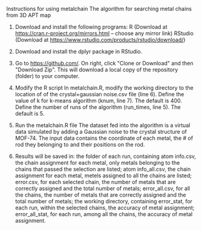 Instructions for using metalchain
The algorithm for searching metal chains from 3D APT map

1. Download and install the following programs:
  R (Download at https://cran.r-project.org/mirrors.html – choose any mirror link)
  RStudio (Download at https://www.rstudio.com/products/rstudio/download/)
  
2. Download and install the dplyr package in RStudio.

3. Go to https://github.com/. On right, click "Clone or Download" and then "Download Zip". This will download a local copy of the repository (folder) to your computer.

4. Modify the R script
  In metalchain.R, modify the working directory to the location of of the crystal+gaussian noise.csv file (line 6).
  Define the value of k for k-means algorithm (knum, line 7). The default is 400.
  Define the number of runs of the algorithm (run_times, line 5). The default is 5.
  
5. Run the metalchain.R file
  The dataset fed into the algorithm is a virtual data simulated by adding a Gaussian noise to the crystal structure of MOF-74.
  The input data contains the coordinate of each metal, the # of rod they belonging to and their positions on the rod.
  
6. Results will be saved in:
  the folder of each run, containing
    atom info.csv, the chain assignment for each metal, only metals belonging to the chains that passed the selection are listed;
    atom info_all.csv, the chain assignment for each metal,  metels assigned to all the chains are listed;
    error.csv, for each selected chain, the number of metals that are correctly assigned and the total number of metals;
    error_all.csv, for all the chains, the number of metals that are correctly assigned and the total number of metals;
  the working directory, containing
    error_stat, for each run, within the selected chains, the accuracy of metal assignment;
    error_all_stat, for each run, among all the chains, the accuracy of metal assignment.
    
  
